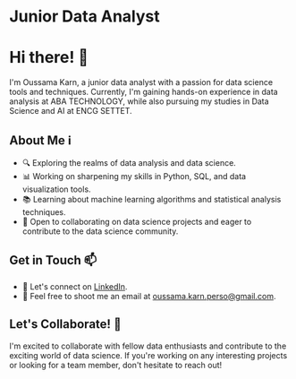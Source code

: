 # Junior Data Analyst

# Hi there! 👋

I'm Oussama Karn, a junior data analyst with a passion for data science tools and techniques. Currently, I'm gaining hands-on experience in data analysis at ABA TECHNOLOGY, while also pursuing my studies in Data Science and AI at ENCG SETTET.

## About Me ℹ️

- 🔍 Exploring the realms of data analysis and data science.
- 📊 Working on sharpening my skills in Python, SQL, and data visualization tools.
- 📚 Learning about machine learning algorithms and statistical analysis techniques.
- 🌱 Open to collaborating on data science projects and eager to contribute to the data science community.

## Get in Touch 📫

- 💬 Let's connect on [LinkedIn](https://www.linkedin.com/in/oussama-karn/).
- 📧 Feel free to shoot me an email at [oussama.karn.perso@gmail.com](oussama.karn.perso@gmail.com).

## Let's Collaborate! 🤝

I'm excited to collaborate with fellow data enthusiasts and contribute to the exciting world of data science. If you're working on any interesting projects or looking for a team member, don't hesitate to reach out!

